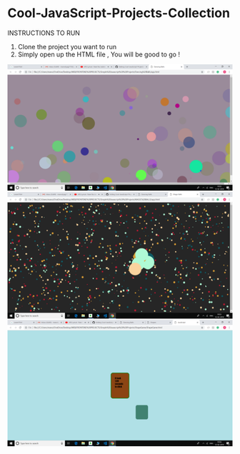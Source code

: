 # Cool-JavaScript-Projects-Collection
INSTRUCTIONS TO RUN
1. Clone the project you want to run
2. Simply open up the HTML file , You will be good to go !

![Dancing Balls](screenshot1.png)
![Magic Balls](screenshot2.png)
![ShapeGame](screenshot3.png)
